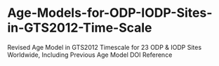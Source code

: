 # Age-Models-for-ODP-IODP-Sites-in-GTS2012-Time-Scale
Revised Age Model in GTS2012 Timescale for 23 ODP &amp; IODP Sites Worldwide, Including Previous Age Model DOI Reference
